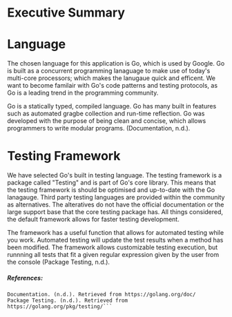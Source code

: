 # Executive Summary

Language
=
The chosen language for this application is Go, which is used by Google. Go is built as a concurrent programming lanaguage to make use of today's multi-core processors; which makes the lanugaue quick and efficent. We want to become familair with Go's code patterns and testing protocols, as Go is a leading trend in the programming community.

Go is a statically typed, compiled language. Go has many built in features such as automated gragbe collection and run-time reflection. Go was developed with the purpose of being clean and concise, which allows programmers to write modular programs. (Documentation, n.d.).

Testing Framework
=
We have selected Go's built in testing language. The testing framework is a package called "Testing" and is part of Go's core library. This means that the testing framework is should be optimised and up-to-date with the Go lanagauge. Third party testing languages are provided within the community as alternatives. The alteratives do not have the official documentation or the large support base that the core testing package has. All things considered, the default framework allows for faster testing development.

The framework has a useful function that allows for automated testing while you work. Automated testing will update the test results when a method has been modified. The framework allows customizable testing execution, but runnning all tests that fit a given regular expression given by the user from the console (Package Testing, n.d.).

##### References:
```
Documentation. (n.d.). Retrieved from https://golang.org/doc/
Package Testing. (n.d.). Retrieved from https://golang.org/pkg/testing/```
